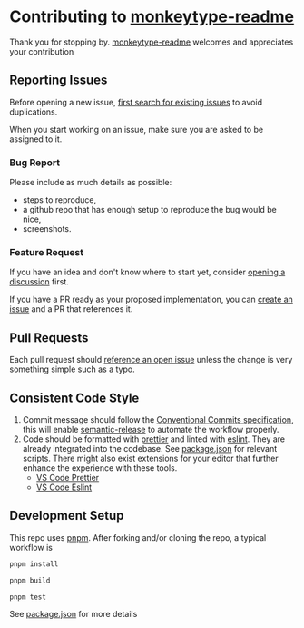 # Contributing to [monkeytype-readme][github]

Thank you for stopping by. [monkeytype-readme][github] welcomes and appreciates your contribution

## Reporting Issues

Before opening a new issue, [first search for existing issues][github.issues] to avoid duplications.

When you start working on an issue, make sure you are asked to be assigned to it.

### Bug Report

Please include as much details as possible:

- steps to reproduce,
- a github repo that has enough setup to reproduce the bug would be nice,
- screenshots.

### Feature Request

If you have an idea and don't know where to start yet, consider [opening a discussion][github.discussions] first.

If you have a PR ready as your proposed implementation, you can [create an issue][github.issues] and a PR that references it.

## Pull Requests

Each pull request should [reference an open issue][github.issues.open] unless the change is very something simple such as a typo.

## Consistent Code Style

1. Commit message should follow the [Conventional Commits specification][conventionalcommits], this will enable [semantic-release][semanticrelease] to automate the workflow properly.
2. Code should be formatted with [prettier] and linted with [eslint]. They are already integrated into the codebase. See [package.json] for relevant scripts. There might also exist extensions for your editor that further enhance the experience with these tools.
    - [VS Code Prettier][vscode.extension.prettier]
    - [VS Code Eslint][vscode.extension.eslint]

## Development Setup

This repo uses [pnpm]. After forking and/or cloning the repo, a typical workflow is

```bash
pnpm install

pnpm build

pnpm test
```

See [package.json] for more details

[github]: https://github.com/vnphanquang/monkeytype-readme
[github.issues]: https://github.com/vnphanquang/monkeytype-readme/issues?q=
[github.issues.open]: https://github.com/vnphanquang/monkeytype-readme/issues?q=is%3Aissue+is%3Aopen
[github.discussions]: https://github.com/vnphanquang/monkeytype-readme/discussions
[conventionalcommits]: https://www.conventionalcommits.org/en/v1.0.0/
[semanticrelease]: https://github.com/semantic-release/semantic-release
[prettier]: https://prettier.io/
[eslint]: https://eslint.org/
[package.json]: ./package.json
[vscode.extension.prettier]: https://marketplace.visualstudio.com/items?itemName=esbenp.prettier-vscode
[vscode.extension.eslint]: https://marketplace.visualstudio.com/items?itemName=dbaeumer.vscode-eslint
[pnpm]: https://pnpm.io/
